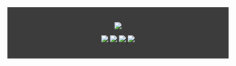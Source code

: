 <div align="center" class="new_info" style="background: #3c3c3c; padding: 20px;">
  <p align="center">
    <a href="https://github.com/kerwin162">
      <img src="https://github-readme-stats.vercel.app/api?username=kerwin162&count_private=true&show_icons=true&bg_color=f3f3f3" />
    </a>
  </p>

  <p align="center">
    <a href="https://www.ifactory.top">
      <img src="https://img.shields.io/badge/📖%20博客-brightness.svg" />
    </a>
    <a href="mailto:wapedkj@sina.com">
      <img src="https://img.shields.io/badge/📮%20邮箱-brightness.svg" />
    </a>
    <a href="https://juejin.cn/user/712139265815144/posts">
      <img src="https://img.shields.io/badge/📖%20掘金-brightness.svg" />
    </a>
    <a href="https://github.com/kerwin162">
      <img src="https://komarev.com/ghpvc/?username=kerwin162&color=brightgreen&label=👁%20访问量" />
    </a>
  </p>
</div>
